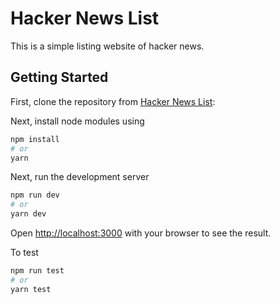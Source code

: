 # Hacker News List

This is a simple listing website of hacker news.

## Getting Started

First, clone the repository from [Hacker News List](https://github.com/bigpeaches/hacker-news-list):

Next, install node modules using

```bash
npm install
# or
yarn
```

Next, run the development server

```bash
npm run dev
# or
yarn dev
```

Open [http://localhost:3000](http://localhost:3000) with your browser to see the result.

To test

```bash
npm run test
# or
yarn test
```
